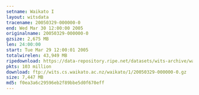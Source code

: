 ```yaml
---
setname: Waikato I
layout: witsdata
tracename: 20050329-000000-0
end: Wed Mar 30 12:00:00 2005
originalname: 20050329-000000-0
gzsize: 2,675 MB
len: 24:00:00
start: Tue Mar 29 12:00:01 2005
totalwirelen: 43,949 MB
ripedownload: https://data-repository.ripe.net/datasets/wits-archive/waikato/1/20050329-000000-0.gz
pkts: 103 million
download: ftp://wits.cs.waikato.ac.nz/waikato/1/20050329-000000-0.gz
size: 7,447 MB
md5: f0ea3a6c29596eb2f89bbe5d0f670eff
---
```

